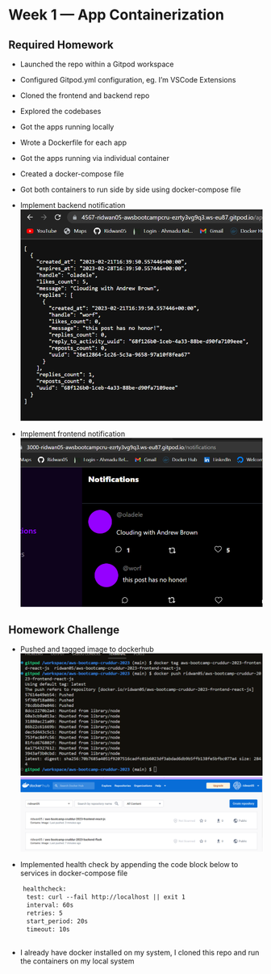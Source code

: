 # Week 1 — App Containerization

## Required Homework
- Launched the repo within a Gitpod workspace
- Configured Gitpod.yml configuration, eg. I’m VSCode Extensions
- Cloned the frontend and backend repo
- Explored the codebases
- Got the apps running locally
- Wrote a Dockerfile for each app
- Got the apps running via individual container
- Created a docker-compose file
- Got both containers to run side by side using docker-compose file
- Implement backend notification  
![backend](asset/backend.png)

- Implement frontend notification  
 ![frontend](asset/frontend.png)
## Homework Challenge
- Pushed and tagged image to dockerhub  
![push & tag](asset/docker_tag%26push.png)
![images in dockerhub](asset/docker%20registry.png)

- Implemented health check by appending the code block below to services in docker-compose file  
```
    healthcheck:
     test: curl --fail http://localhost || exit 1
     interval: 60s
     retries: 5
     start_period: 20s
     timeout: 10s
   
 ```
 - I already have docker installed on my system, I cloned this repo and run the containers on my local system
